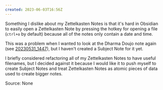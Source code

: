 ```yaml
---
created: 2023-06-03T16:56Z
---
```


Something I dislike about my Zettelkasten Notes is that it's hard in Obsidian to easily open a Zettelkasten Note by pressing the hotkey for opening a file (`ctrl+o` by default) because all of the notes only contain a date and time.

This was a problem when I wanted to look at the Dharma Doujo note again (see [20230531_1447](20230531_1447.md)), but I haven't created a Subject Note for it yet.

I briefly considered refactoring all of my Zettelkasten Notes to have useful filenames, but I decided against it because I would like it to push myself to create Subject Notes and treat Zettelkasten Notes as atomic pieces of data used to create bigger notes.

Source: None
